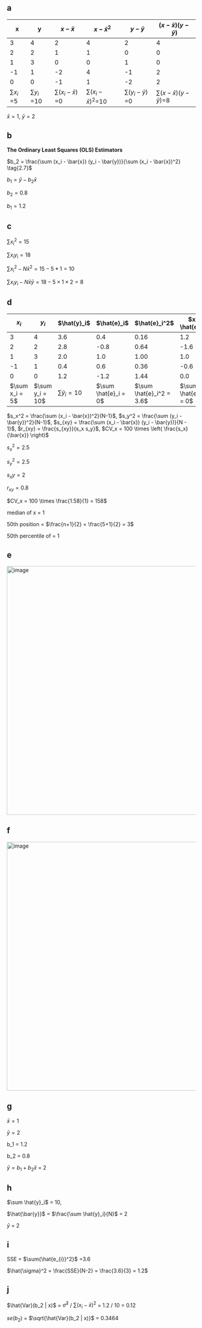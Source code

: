 ## a

| x  |y  | $x - \bar{x}$ | $x - \bar{x}^2$ | $y - \bar{y}$ | $(x - \bar{x})(y - \bar{y})$ |
|--------|--------|----------------|----------------------|----------------|----------------------|
| 3      | 4      | 2              | 4                    | 2              | 4                    |
| 2      | 2      | 1              | 1                    | 0              | 0                    |
| 1      | 3      | 0              | 0                    | 1              | 0                    |
| -1     | 1      | -2             | 4                    | -1             | 2                    |
| 0      | 0      | -1             | 1                    | -2             | 2                    |
|$\sum{x_{i}}$ =5|$\sum{y_{i}}$ =10|$\sum{(x_{i}-\bar{x})}$ =0 |$\sum{(x_{i}-\bar{x})^2}$=10|$\sum{(y_{i}-\bar{y})}$ =0 |$\sum{(x- \bar{x})(y-\bar{y})}$=8| ㄝ

$\bar{x} = 1$, $\bar{y} = 2$

## b

**The Ordinary Least Squares (OLS) Estimators**  


$b_2 = \frac{\sum (x_i - \bar{x}) (y_i - \bar{y})}{\sum (x_i - \bar{x})^2} \tag{2.7}$

$b_1 = \bar{y} - b_2 \bar{x} \tag{2.8}$

$b_2 = 0.8$

$b_1 = 1.2$

## c

$\sum{x_{i}}^2 = 15$

$\sum{x_{i}y_{i}} = 18$

$\sum{x_{i}^2} - N \bar{x}^2 = 15 - 5*1 = 10$

$\sum{x_{i}y_{i}} - N \bar{x}\bar{y} = 18 - 5 \times 1 \times 2 = 8$

## d 

| $x_i$ | $y_i$ | $\hat{y}_i\$ | $\hat{e}_i\$ | $\hat{e}_i^2\$ | $x_i \hat{e}_i\$ |
|----|----|----|----|----|----|
| 3  | 4  | 3.6  | 0.4  | 0.16  | 1.2  |
| 2  | 2  | 2.8  | -0.8 | 0.64  | -1.6 |
| 1  | 3  | 2.0  | 1.0  | 1.00  | 1.0  |
| -1 | 1  | 0.4  | 0.6  | 0.36  | -0.6 |
| 0  | 0  | 1.2  | -1.2 | 1.44  | 0.0  |
| $\sum x_i = 5\$ | $\sum y_i = 10\$ | $\sum \hat{y}_i = 10$ | $\sum \hat{e}_i = 0\$ | $\sum \hat{e}_i^2 = 3.6\$ | $\sum x_i \hat{e}_i = 0\$ |

$s_x^2 = \frac{\sum (x_i - \bar{x})^2}{N-1}$, $s_y^2 = \frac{\sum (y_i - \bar{y})^2}{N-1}$, $s_{xy} = \frac{\sum (x_i - \bar{x}) (y_i - \bar{y})}{N - 1}$, $r_{xy} = \frac{s_{xy}}{s_x s_y}$, $CV_x = 100 \times \left( \frac{s_x}{\bar{x}} \right)$

$s_x^2 = 2.5$

$s_y^2 = 2.5$

$s_xy = 2$

$r_{xy} = 0.8$

$CV_x = 100 \times \frac{1.58}{1} = 158$

median of x = 1 

50th position  = $\frac{n+1}{2} = \frac{5+1}{2} = 3$

50th percentile of = 1


## e 

<img width="661" alt="image" src="https://github.com/user-attachments/assets/1dc61755-8f0f-4dec-b63a-d5f00dca46e0" />


## f 

<img width="661" alt="image" src="https://github.com/user-attachments/assets/1dc61755-8f0f-4dec-b63a-d5f00dca46e0" />

## g

$\bar{x} = 1$

$\bar{y} = 2$

b_1 = 1.2

b_2 = 0.8

$\bar{y} = b_1+b_2 \bar{x}$ = 2


## h

$\sum \hat{y}_i\$ = 10, 

$\hat{\bar{y}}$ = $\frac{\sum \hat{y}_i}{N}$ = 2

$\bar{y}$ = 2

## i 

SSE = $\sum{\hat{e_{i}}^2}$ =3.6

$\hat{\sigma}^2 = \frac{SSE}{N-2} = \frac{3.6}{3} = 1.2$

## j 

$\hat{Var}(b_2 | x)$ = $\hat{\sigma}^2$ / $\sum{(x_{i}-\bar{x})^2}$ = 1.2 / 10 = 0.12

$se(b_2)$ = $\sqrt{\hat{Var}(b_2 | x)}$ = 0.3464

